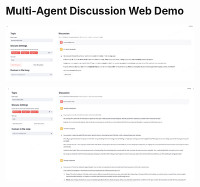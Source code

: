 # Multi-Agent Discussion Web Demo


![Multi-Agent Web Demo](../resources/demo1.png)

![Multi-Agent Web Demo](../resources/demo2.png)
